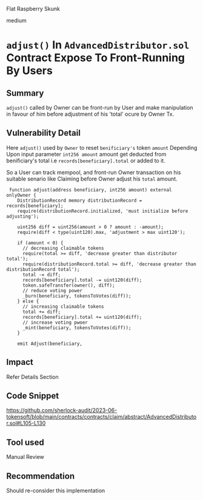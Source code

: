 Flat Raspberry Skunk

medium

# `adjust()` In `AdvancedDistributor.sol` Contract Expose To Front-Running By Users

## Summary
`adjust()` called by Owner can be front-run by User and make manipulation in favour of him before adjustment of his 'total' ocure by Owner Tx. 
## Vulnerability Detail
Here `adjust()` used by `Owner` to reset `benificiary's` token `amount`
Depending Upon input parameter `int256 amount` amount get deducted from benificiary's total i.e `records[beneficiary].total` or added to it.

So a User can track mempool, and front-run Owner transaction on his suitable senario like Claiming before Owner adjust his `total` amount.

```solidity
 function adjust(address beneficiary, int256 amount) external onlyOwner {
    DistributionRecord memory distributionRecord = records[beneficiary];
    require(distributionRecord.initialized, 'must initialize before adjusting');

    uint256 diff = uint256(amount > 0 ? amount : -amount);
    require(diff < type(uint120).max, 'adjustment > max uint120');

    if (amount < 0) {
      // decreasing claimable tokens
      require(total >= diff, 'decrease greater than distributor total');
      require(distributionRecord.total >= diff, 'decrease greater than distributionRecord total');
      total -= diff;
      records[beneficiary].total -= uint120(diff);
      token.safeTransfer(owner(), diff);
      // reduce voting power
      _burn(beneficiary, tokensToVotes(diff));
    } else {
      // increasing claimable tokens
      total += diff;
      records[beneficiary].total += uint120(diff);
      // increase voting pwoer
      _mint(beneficiary, tokensToVotes(diff));
    }

    emit Adjust(beneficiary,
```
## Impact
Refer Details Section
## Code Snippet
https://github.com/sherlock-audit/2023-06-tokensoft/blob/main/contracts/contracts/claim/abstract/AdvancedDistributor.sol#L105-L130
## Tool used

Manual Review

## Recommendation
Should re-consider this implementation